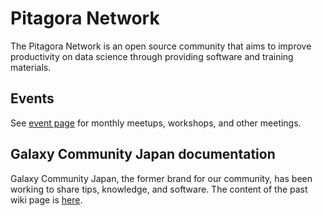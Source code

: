 # Pitagora Network

The Pitagora Network is an open source community that aims to improve productivity on data science through providing software and training materials.

## Events

See [event page](https://pitagora-network.org/events) for monthly meetups, workshops, and other meetings.

## Galaxy Community Japan documentation

Galaxy Community Japan, the former brand for our community, has been working to share tips, knowledge, and software. The content of the past wiki page is [here](docs/galaxy-community-japan).
